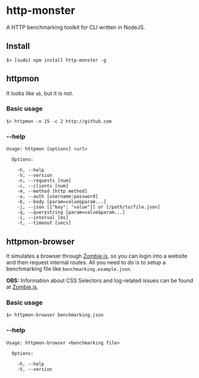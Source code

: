 # http-monster

A HTTP benchmarking toolkit for CLI written in NodeJS.

## Install

    $> [sudo] npm install http-monster -g

## httpmon

It looks like `ab`, but it is not.

### Basic usage

    $> httpmon -n 15 -c 2 http://github.com

### --help

    Usage: httpmon [options] <url>

      Options:

        -h, --help
        -V, --version
        -n, --requests [num]
        -c, --clients [num]
        -m, --method [http method]
        -a, --auth [username:password]
        -b, --body [param=value&param...]
        -j, --json [{"key": "value"}] or [/path/to/file.json]
        -q, --querystring [param=value&param...]
        -i, --interval [ms]
        -t, --timeout [secs]

## httpmon-browser

It simulates a browser through [Zombie.js][zombie], so you can login into a website and then request internal routes. All you need to do is to setup a benchmarking file like `benchmarking.example.json`.

**OBS:** Information about CSS Selectors and log-related issues can be found at [Zombie.js][zombie].

### Basic usage

    $> httpmon-browser benchmarking.json

### --help

    Usage: httpmon-browser <benchmarking file>

      Options:

        -h, --help
        -V, --version

[zombie]: http://zombie.labnotes.org